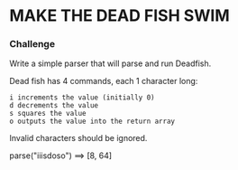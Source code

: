 # MAKE THE DEAD FISH SWIM

### Challenge

Write a simple parser that will parse and run Deadfish.

Dead fish has 4 commands, each 1 character long:

    i increments the value (initially 0)
    d decrements the value
    s squares the value
    o outputs the value into the return array

Invalid characters should be ignored.

parse("iiisdoso")  ==>  [8, 64]